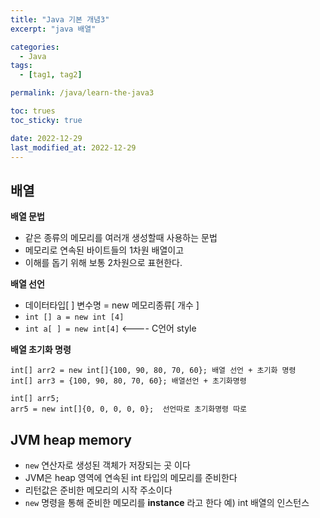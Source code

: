 ```yaml
---
title: "Java 기본 개념3"
excerpt: "java 배열"

categories:
  - Java
tags:
  - [tag1, tag2]

permalink: /java/learn-the-java3

toc: trues
toc_sticky: true

date: 2022-12-29
last_modified_at: 2022-12-29
---
```


## 배열

**배열 문법** 
- 같은 종류의 메모리를 여러개 생성할때 사용하는 문법
- 메모리로 연속된 바이트들의 1차원 배열이고
- 이해를 돕기 위해 보통 2차원으로 표현한다.

**배열 선언**
- 데이터타입[ ] 변수명 = new 메모리종류[ 개수 ]
- `int [] a = new int [4]`
- `int a[ ] = new int[4]` <---- C언어 style

**배열 초기화 명령**
```
int[] arr2 = new int[]{100, 90, 80, 70, 60}; 배열 선언 + 초기화 명령
int[] arr3 = {100, 90, 80, 70, 60}; 배열선언 + 초기화명령

int[] arr5;
arr5 = new int[]{0, 0, 0, 0, 0};  선언따로 초기화명령 따로
```

## JVM heap memory
- `new` 연산자로 생성된 객체가 저장되는 곳 이다
- JVM은 heap 영역에 연속된 int 타입의 메모리를 준비한다
- 리턴값은 준비한 메모리의 시작 주소이다
- `new` 명령을 통해 준비한 메모리를 **instance** 라고 한다 예) int 배열의 인스턴스
